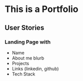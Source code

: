 # This is a Portfolio

## User Stories
### Landing Page with
- Name
- About me blurb
- Projects
- Links (linkedin, github)
- Tech Stack
